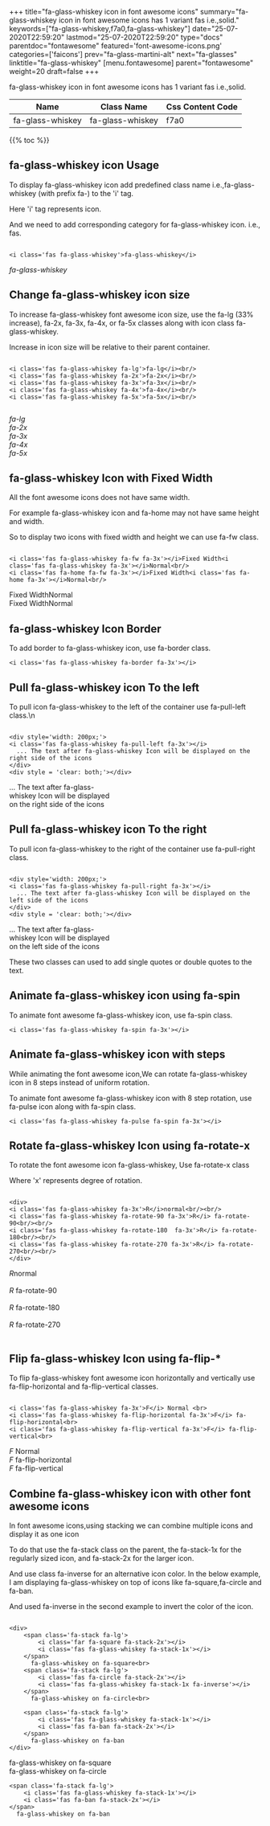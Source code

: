 +++
title="fa-glass-whiskey icon in font awesome icons"
summary="fa-glass-whiskey icon in font awesome icons has 1 variant fas i.e.,solid."
keywords=["fa-glass-whiskey,f7a0,fa-glass-whiskey"]
date="25-07-2020T22:59:20"
lastmod="25-07-2020T22:59:20"
type="docs"
parentdoc="fontawesome"
featured='font-awesome-icons.png'
categories=['faicons']
prev="fa-glass-martini-alt"
next="fa-glasses"
linktitle="fa-glass-whiskey"
[menu.fontawesome]
parent="fontawesome"
weight=20
draft=false
+++


fa-glass-whiskey icon in font awesome icons has 1 variant fas i.e.,solid.

<div class='table-responsive'><table class='table'><thead><tr><th>Name</th><th>Class Name</th><th>Css Content Code</th></tr></thead><tbody><tr><td>fa-glass-whiskey</td><td>fa-glass-whiskey</td><td>f7a0</td></tr></tbody></table></div>


{{% toc %}}


## fa-glass-whiskey icon Usage

To display fa-glass-whiskey icon add predefined class name i.e.,fa-glass-whiskey (with prefix fa-) to the 'i' tag.

Here 'i' tag represents icon.

And we need to add corresponding category for fa-glass-whiskey icon. i.e., fas.


```

<i class='fas fa-glass-whiskey'>fa-glass-whiskey</i>
```

<i class='fas fa-glass-whiskey'>fa-glass-whiskey</i>




## Change fa-glass-whiskey icon size
To increase fa-glass-whiskey font awesome icon size, use the fa-lg (33% increase), fa-2x, fa-3x, fa-4x, or fa-5x classes along with icon class fa-glass-whiskey.

Increase in icon size will be relative to their parent container. 

```

<i class='fas fa-glass-whiskey fa-lg'>fa-lg</i><br/>
<i class='fas fa-glass-whiskey fa-2x'>fa-2x</i><br/>
<i class='fas fa-glass-whiskey fa-3x'>fa-3x</i><br/>
<i class='fas fa-glass-whiskey fa-4x'>fa-4x</i><br/>
<i class='fas fa-glass-whiskey fa-5x'>fa-5x</i><br/>
            
```

<i class='fas fa-glass-whiskey fa-lg'>fa-lg</i><br/>
<i class='fas fa-glass-whiskey fa-2x'>fa-2x</i><br/>
<i class='fas fa-glass-whiskey fa-3x'>fa-3x</i><br/>
<i class='fas fa-glass-whiskey fa-4x'>fa-4x</i><br/>
<i class='fas fa-glass-whiskey fa-5x'>fa-5x</i><br/>
            



## fa-glass-whiskey Icon with Fixed Width 

All the font awesome icons does not have same width.

For example fa-glass-whiskey icon and fa-home may not have same height and width.

So to display two icons with fixed width and height we can use fa-fw class.


```

<i class='fas fa-glass-whiskey fa-fw fa-3x'></i>Fixed Width<i class='fas fa-glass-whiskey fa-3x'></i>Normal<br/>
<i class='fas fa-home fa-fw fa-3x'></i>Fixed Width<i class='fas fa-home fa-3x'></i>Normal<br/>
```

<i class='fas fa-glass-whiskey fa-fw fa-3x'></i>Fixed Width<i class='fas fa-glass-whiskey fa-3x'></i>Normal<br/>
<i class='fas fa-home fa-fw fa-3x'></i>Fixed Width<i class='fas fa-home fa-3x'></i>Normal<br/>



## fa-glass-whiskey Icon Border 

To add border to fa-glass-whiskey icon, use fa-border class.


```
<i class='fas fa-glass-whiskey fa-border fa-3x'></i>

```
<i class='fas fa-glass-whiskey fa-border fa-3x'></i>





## Pull fa-glass-whiskey icon To the left

To pull icon fa-glass-whiskey to the left of the container use fa-pull-left class.\n

```

<div style='width: 200px;'>
<i class='fas fa-glass-whiskey fa-pull-left fa-3x'></i>
  ... The text after fa-glass-whiskey Icon will be displayed on the right side of the icons
</div>
<div style = 'clear: both;'></div>
```

<div style='width: 200px;'>
<i class='fas fa-glass-whiskey fa-pull-left fa-3x'></i>
  ... The text after fa-glass-whiskey Icon will be displayed on the right side of the icons
</div>
<div style = 'clear: both;'></div>




## Pull fa-glass-whiskey icon To the right
To pull icon fa-glass-whiskey to the right of the container use fa-pull-right class.

```

<div style='width: 200px;'>
<i class='fas fa-glass-whiskey fa-pull-right fa-3x'></i>
  ... The text after fa-glass-whiskey Icon will be displayed on the left side of the icons
</div>
<div style = 'clear: both;'></div>
```

<div style='width: 200px;'>
<i class='fas fa-glass-whiskey fa-pull-right fa-3x'></i>
  ... The text after fa-glass-whiskey Icon will be displayed on the left side of the icons
</div>
<div style = 'clear: both;'></div>

These two classes can used to add single quotes or double quotes to the text.


## Animate fa-glass-whiskey icon using fa-spin
To animate font awesome fa-glass-whiskey icon, use fa-spin class.

```
<i class='fas fa-glass-whiskey fa-spin fa-3x'></i>
```
<i class='fas fa-glass-whiskey fa-spin fa-3x'></i>




## Animate fa-glass-whiskey icon with steps
While animating the font awesome icon,We can rotate fa-glass-whiskey icon in 8 steps instead of uniform rotation.

To animate font awesome fa-glass-whiskey icon with 8 step rotation, use fa-pulse icon along with fa-spin class.


```
<i class='fas fa-glass-whiskey fa-pulse fa-spin fa-3x'></i>

```
<i class='fas fa-glass-whiskey fa-pulse fa-spin fa-3x'></i>





## Rotate fa-glass-whiskey Icon using fa-rotate-x
To rotate the font awesome icon fa-glass-whiskey, Use fa-rotate-x class

Where 'x' represents degree of rotation.


```

<div>
<i class='fas fa-glass-whiskey fa-3x'>R</i>normal<br/><br/>
<i class='fas fa-glass-whiskey fa-rotate-90 fa-3x'>R</i> fa-rotate-90<br/><br/> 
<i class='fas fa-glass-whiskey fa-rotate-180  fa-3x'>R</i> fa-rotate-180<br/><br/> 
<i class='fas fa-glass-whiskey fa-rotate-270 fa-3x'>R</i> fa-rotate-270<br/><br/>
</div>
```

<div>
<i class='fas fa-glass-whiskey fa-3x'>R</i>normal<br/><br/>
<i class='fas fa-glass-whiskey fa-rotate-90 fa-3x'>R</i> fa-rotate-90<br/><br/> 
<i class='fas fa-glass-whiskey fa-rotate-180  fa-3x'>R</i> fa-rotate-180<br/><br/> 
<i class='fas fa-glass-whiskey fa-rotate-270 fa-3x'>R</i> fa-rotate-270<br/><br/>
</div>




## Flip fa-glass-whiskey Icon using fa-flip-*
To flip fa-glass-whiskey font awesome icon horizontally and vertically use fa-flip-horizontal and fa-flip-vertical classes. 

```

<i class='fas fa-glass-whiskey fa-3x'>F</i> Normal <br>
<i class='fas fa-glass-whiskey fa-flip-horizontal fa-3x'>F</i> fa-flip-horizontal<br>
<i class='fas fa-glass-whiskey fa-flip-vertical fa-3x'>F</i> fa-flip-vertical<br>
```

<i class='fas fa-glass-whiskey fa-3x'>F</i> Normal <br>
<i class='fas fa-glass-whiskey fa-flip-horizontal fa-3x'>F</i> fa-flip-horizontal<br>
<i class='fas fa-glass-whiskey fa-flip-vertical fa-3x'>F</i> fa-flip-vertical<br>




## Combine fa-glass-whiskey icon with other font awesome icons
In font awesome icons,using stacking we can combine multiple icons and display it as one icon 

To do that use the fa-stack class on the parent, the fa-stack-1x for the regularly sized icon, and fa-stack-2x for the larger icon.

And use class fa-inverse for an alternative icon color. 
In the below example, I am displaying fa-glass-whiskey on top of icons like fa-square,fa-circle and fa-ban.

And used fa-inverse in the second example to invert the color of the icon.

```

<div>
    <span class='fa-stack fa-lg'>
        <i class='far fa-square fa-stack-2x'></i>
        <i class='fas fa-glass-whiskey fa-stack-1x'></i>
    </span>
      fa-glass-whiskey on fa-square<br>
    <span class='fa-stack fa-lg'>
        <i class='fas fa-circle fa-stack-2x'></i>
        <i class='fas fa-glass-whiskey fa-stack-1x fa-inverse'></i>
    </span>
      fa-glass-whiskey on fa-circle<br>

    <span class='fa-stack fa-lg'>
        <i class='fas fa-glass-whiskey fa-stack-1x'></i>
        <i class='fas fa-ban fa-stack-2x'></i>
    </span>
      fa-glass-whiskey on fa-ban
</div>
```

<div>
    <span class='fa-stack fa-lg'>
        <i class='far fa-square fa-stack-2x'></i>
        <i class='fas fa-glass-whiskey fa-stack-1x'></i>
    </span>
      fa-glass-whiskey on fa-square<br>
    <span class='fa-stack fa-lg'>
        <i class='fas fa-circle fa-stack-2x'></i>
        <i class='fas fa-glass-whiskey fa-stack-1x fa-inverse'></i>
    </span>
      fa-glass-whiskey on fa-circle<br>

    <span class='fa-stack fa-lg'>
        <i class='fas fa-glass-whiskey fa-stack-1x'></i>
        <i class='fas fa-ban fa-stack-2x'></i>
    </span>
      fa-glass-whiskey on fa-ban
</div>







